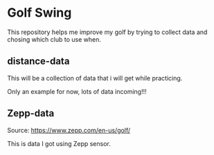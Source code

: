 # Golf Swing

This repository helps me improve my golf by trying to collect data and chosing which club to use when.

## distance-data

This will be a collection of data that i will get while practicing.

Only an example for now, lots of data incoming!!!

## Zepp-data

Source: https://www.zepp.com/en-us/golf/

This is data I got using Zepp sensor.